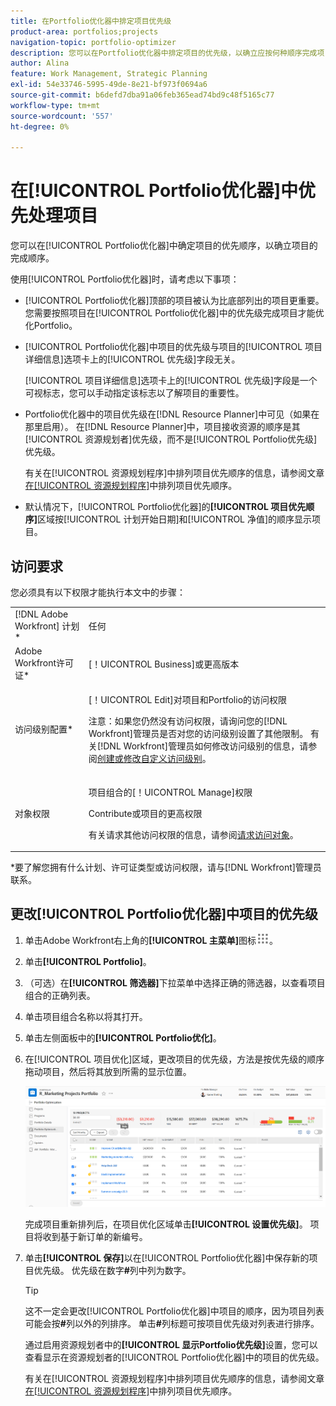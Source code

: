 ```yaml
---
title: 在Portfolio优化器中排定项目优先级
product-area: portfolios;projects
navigation-topic: portfolio-optimizer
description: 您可以在Portfolio优化器中排定项目的优先级，以确立应按何种顺序完成项目。
author: Alina
feature: Work Management, Strategic Planning
exl-id: 54e33746-5995-49de-8e21-bf973f0694a6
source-git-commit: b6defd7dba91a06feb365ead74bd9c48f5165c77
workflow-type: tm+mt
source-wordcount: '557'
ht-degree: 0%

---
```


# 在[!UICONTROL Portfolio优化器]中优先处理项目

您可以在[!UICONTROL Portfolio优化器]中确定项目的优先顺序，以确立项目的完成顺序。

使用[!UICONTROL Portfolio优化器]时，请考虑以下事项：

* [!UICONTROL Portfolio优化器]顶部的项目被认为比底部列出的项目更重要。 您需要按照项目在[!UICONTROL Portfolio优化器]中的优先级完成项目才能优化Portfolio。
* [!UICONTROL Portfolio优化器]中项目的优先级与项目的[!UICONTROL 项目详细信息]选项卡上的[!UICONTROL 优先级]字段无关。

  [!UICONTROL 项目详细信息]选项卡上的[!UICONTROL 优先级]字段是一个可视标志，您可以手动指定该标志以了解项目的重要性。

* Portfolio优化器中的项目优先级在[!DNL Resource Planner]中可见（如果在那里启用）。 在[!DNL Resource Planner]中，项目接收资源的顺序是其[!UICONTROL 资源规划者]优先级，而不是[!UICONTROL Portfolio优先级]优先级。

  有关在[!UICONTROL 资源规划程序]中排列项目优先顺序的信息，请参阅文章[在[!UICONTROL 资源规划程序]](../../../resource-mgmt/resource-planning/prioritize-projects-resource-planner.md)中排列项目优先顺序。

* 默认情况下，[!UICONTROL Portfolio优化器]的&#x200B;**[!UICONTROL 项目优先顺序]**&#x200B;区域按[!UICONTROL 计划开始日期]和[!UICONTROL 净值]的顺序显示项目。

## 访问要求

您必须具有以下权限才能执行本文中的步骤：

<table style="table-layout:auto"> 
 <col> 
 <col> 
 <tbody> 
  <tr> 
   <td role="rowheader">[!DNL Adobe Workfront] 计划*</td> 
   <td> <p>任何 </p> </td> 
  </tr> 
  <tr> 
   <td role="rowheader">Adobe Workfront许可证*</td> 
   <td> <p>[！UICONTROL Business]或更高版本</p> </td> 
  </tr> 
  <tr> 
   <td role="rowheader">访问级别配置*</td> 
   <td> <p>[！UICONTROL Edit]对项目和Portfolio的访问权限</p> <p>注意：如果您仍然没有访问权限，请询问您的[!DNL Workfront]管理员是否对您的访问级别设置了其他限制。 有关[!DNL Workfront]管理员如何修改访问级别的信息，请参阅<a href="../../../administration-and-setup/add-users/configure-and-grant-access/create-modify-access-levels.md" class="MCXref xref">创建或修改自定义访问级别</a>。</p> </td> 
  </tr> 
  <tr> 
   <td role="rowheader">对象权限</td> 
   <td> <p>项目组合的[！UICONTROL Manage]权限</p> <p>Contribute或项目的更高权限</p> <p>有关请求其他访问权限的信息，请参阅<a href="../../../workfront-basics/grant-and-request-access-to-objects/request-access.md" class="MCXref xref">请求访问对象</a>。</p> </td> 
  </tr> 
 </tbody> 
</table>

&#42;要了解您拥有什么计划、许可证类型或访问权限，请与[!DNL Workfront]管理员联系。

## 更改[!UICONTROL Portfolio优化器]中项目的优先级

1. 单击Adobe Workfront右上角的&#x200B;**[!UICONTROL 主菜单]**&#x200B;图标![](assets/main-menu-icon.png)。

1. 单击&#x200B;**[!UICONTROL Portfolio]**。
1. （可选）在&#x200B;**[!UICONTROL 筛选器]**&#x200B;下拉菜单中选择正确的筛选器，以查看项目组合的正确列表。
1. 单击项目组合名称以将其打开。
1. 单击左侧面板中的&#x200B;**[!UICONTROL Portfolio优化]**。
1. 在[!UICONTROL 项目优化]区域，更改项目的优先级，方法是按优先级的顺序拖动项目，然后将其放到所需的显示位置。

   ![](assets/portfolio-optimizer-with-projects-nwe-350x89.png)

   完成项目重新排列后，在项目优化区域单击&#x200B;**[!UICONTROL 设置优先级]**。 项目将收到基于新订单的新编号。

1. 单击&#x200B;**[!UICONTROL 保存]**&#x200B;以在[!UICONTROL Portfolio优化器]中保存新的项目优先级。 优先级在数字&#x200B;**#**&#x200B;列中列为数字。

   >[!TIP]
   >
   >这不一定会更改[!UICONTROL Portfolio优化器]中项目的顺序，因为项目列表可能会按&#x200B;**#**&#x200B;列以外的列排序。 单击&#x200B;**#**&#x200B;列标题可按项目优先级对列表进行排序。

   通过启用资源规划者中的&#x200B;**[!UICONTROL 显示Portfolio优先级]**&#x200B;设置，您可以查看显示在资源规划者的[!UICONTROL Portfolio优化器]中的项目的优先级。

   有关在[!UICONTROL 资源规划程序]中排列项目优先顺序的信息，请参阅文章[在[!UICONTROL 资源规划程序]](../../../resource-mgmt/resource-planning/prioritize-projects-resource-planner.md)中排列项目优先顺序。
